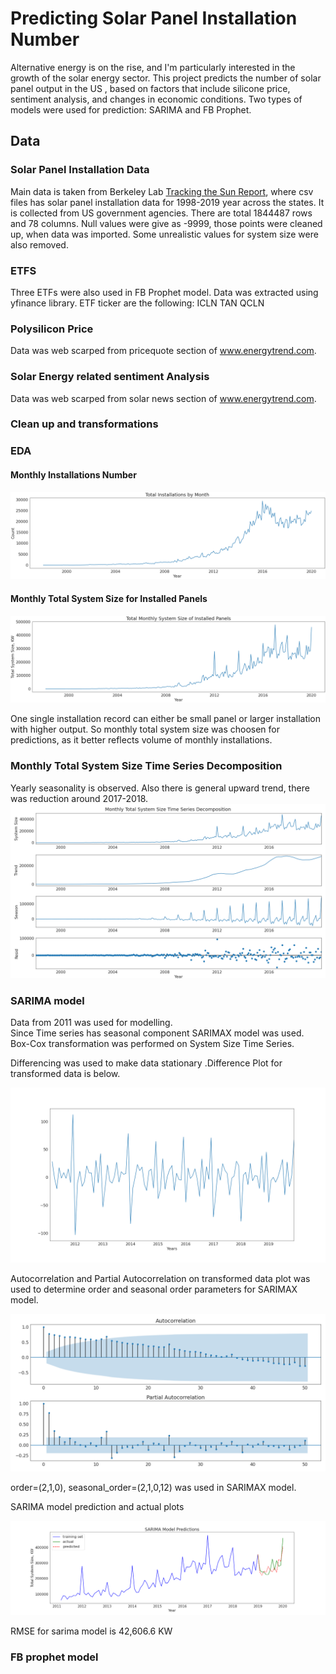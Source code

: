 # Predicting Solar Panel Installation Number
Alternative energy is on the rise, and I'm particularly interested in the growth of the solar energy sector. This project predicts the number of solar panel output in the US , based on factors that include silicone price, sentiment analysis, and changes in economic conditions. Two types of models were used for prediction: SARIMA and FB Prophet.

## Data
### Solar Panel Installation Data
Main data is taken from Berkeley Lab [Tracking the Sun Report](https://emp.lbl.gov/tracking-the-sun), where csv files has solar panel installation data for 1998-2019 year across the  states. It is collected from US government agencies. There are total 1844487 rows and 78 columns. 
Null values were give as -9999, those points were cleaned up, when data was imported. Some unrealistic values for system size were also removed. 

### ETFS
Three ETFs were also used in FB Prophet model. Data was extracted using yfinance library. ETF ticker are the following:
ICLN
TAN
QCLN

### Polysilicon Price
Data was web scarped from pricequote section of www.energytrend.com. 

### Solar Energy related sentiment Analysis

Data was web scarped from solar news section of www.energytrend.com. 

### Clean up and transformations


### EDA

#### Monthly Installations Number
<img src="images/counts.png" border="0">

#### Monthly Total System Size for Installed Panels
<img src="images/kw_output.png" border="0">

One single installation record can either be small panel or larger installation with higher output. So monthly total system size was choosen for predictions, as it better reflects volume of monthly installations.

### Monthly Total System Size Time Series Decomposition

Yearly seasonality is observed. Also there is general upward trend, there was reduction around 2017-2018. 
<img src="images/kw_decompose.png" border="0">

### SARIMA model

Data from 2011 was used for modelling.  
Since Time series has seasonal component SARIMAX model was used. Box-Cox transformation was performed on System Size Time Series. 

Differencing was used to make data stationary .Difference Plot for transformed data is below. 

<img src="images/diff_box_plot.png" border="0">

Autocorrelation and Partial Autocorrelation on transformed data plot was used to determine order and seasonal order parameters for SARIMAX model. 

<img src="images/acf_pacf_box_plot.png" border="0">

order=(2,1,0), seasonal_order=(2,1,0,12) was used in SARIMAX model. 

SARIMA model prediction and actual plots

<img src="images/sarima_prediction.png" border="0"> 

RMSE for sarima model is 42,606.6 KW

### FB prophet model